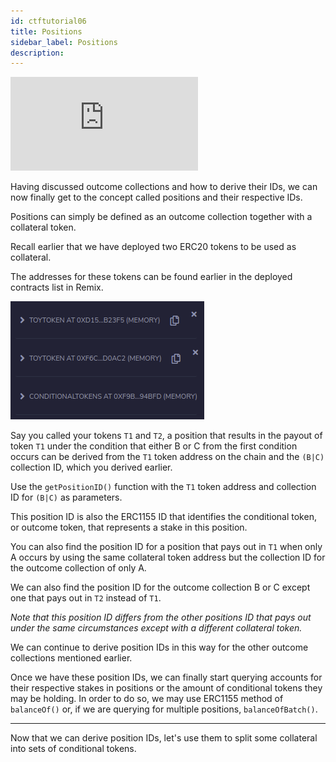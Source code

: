 ```yaml
---
id: ctftutorial06
title: Positions
sidebar_label: Positions
description:
---
```

<div class="resp-container">
    <iframe class="resp-iframe" src="https://www.youtube-nocookie.com/embed/uZNWq07Y4Ag?start=1467" frameborder="0" allow="accelerometer; autoplay; encrypted-media; gyroscope; picture-in-picture" allowfullscreen></iframe>
</div>

Having discussed outcome collections and how to derive their IDs, we can now finally get to the concept called positions and their respective IDs.

Positions can simply be defined as an outcome collection together with a collateral token.

Recall earlier that we have deployed two ERC20 tokens to be used as collateral.

The addresses for these tokens can be found earlier in the deployed contracts list in Remix.

![deploy Conditional Token Contract](assets/deploy_ct_contract.png)

Say you called your tokens `T1` and `T2`, a position that results in the payout of token `T1` under the condition that either B or C from the first condition occurs can be derived from the `T1` token address on the chain and the `(B|C)` collection ID, which you derived earlier.

Use the `getPositionID()` function with the `T1` token address and collection ID for `(B|C)` as parameters.

This position ID is also the ERC1155 ID that identifies the conditional token, or outcome token, that represents a stake in this position.

You can also find the position ID for a position that pays out in `T1` when only A occurs by using the same collateral token address but the collection ID for the outcome collection of only A.

We can also find the position ID for the outcome collection B or C except one that pays out in `T2` instead of `T1`.

*Note that this position ID differs from the other positions ID that pays out under the same circumstances except with a different collateral token.*

We can continue to derive position IDs in this way for the other outcome collections mentioned earlier.

Once we have these position IDs, we can finally start querying accounts for their respective stakes in positions or the amount of conditional tokens they may be holding. In order to do so, we may use ERC1155 method of `balanceOf()` or, if we are querying for multiple positions, `balanceOfBatch()`.

---

Now that we can derive position IDs, let's use them to split some collateral into sets of conditional tokens.
